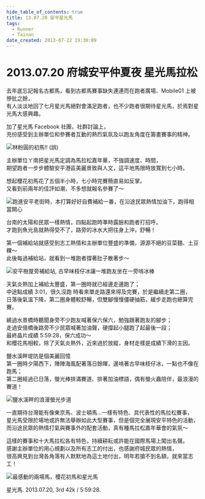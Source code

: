 ```yaml
---
hide_table_of_contents: true
title: 13.07.20 安平星光馬
tags:
  - Runner
  - Tainan
date_created: 2013-07-22 19:30:09
---
```


2013.07.20 府城安平仲夏夜 星光馬拉松
===============================

去年底忘記報名古都馬，看到古都馬賽事缺失連連而在跑者廣場、Mobile01 上被慘批之餘，  
有人淡淡地回了七月星光馬絕對會滿足跑者，也不少跑者很期待星光馬，於焉對星光馬大感興趣。  

加了星光馬 Facebook 社團，社群討論上，  
充份感受到主辦單位和參賽者互動的熱烈氣氛及以跑友角度在籌畫賽事的精神。  

![林粉圓的初馬!! (誤)](https://fbcdn-sphotos-c-a.akamaihd.net/hphotos-ak-ash4/q71/s720x720/999839_4348042877680_1035091835_n.jpg)

主辦單位ㄚ南把星光馬定調為馬拉松嘉年華，不強調速度、時間，  
期望跑者一步步體驗安平港區美麗景致與人文，這平地馬限時放寬到七小時。  

想起櫻花初馬花了五個半小時，七小時完賽簡直易如反掌。  
又看到前兩年的佳評如潮，不多想就報名參賽了～  

![跑進安平老街時，本打算好好自費補給一番，在沿途民眾熱情加油下，跑得相當開心](https://lh6.googleusercontent.com/-23oz6yW6MJ0/Ue5QLTn80sI/AAAAAAAAA2c/SQDeZMSz8AI/w955-h716-no/IMG_1476.JPG)

台南的太陽和民眾一樣熱情，四點起跑時準時露臉和跑者打招呼。  
才跑到魚光島就熱得受不了，路旁的冰水大把往身上沖，舒暢！  

第一個補給站就感受到志工熱情和主辦單位豐盛的準備，源源不絕的豆菜麵、土豆粿～  
此後每過補給站，就看到一堆跑者撐著肚子散著步～  

![安平樹屋旁補給站, 古早味枝仔冰讓一堆跑友坐在一旁啃冰棒](https://lh6.googleusercontent.com/-8Yec-gyL_GY/Ue5QLTms9HI/AAAAAAAAA2g/eZGIfYncwu8/w537-h716-no/IMG_1480.JPG)

天氣炎熱加上補給太豐盛，第一圈時就已經邊走邊跑了；  
中途點成績 3:01，很久沒跑
時看來單走路還來得及完賽，於是繼續走第二圈，  
日落後氣溫下降，第二圈身體較舒暢，但雙腳慢慢僵硬抽筋，緩步走跑也總算完賽。  

繞過水景橋時聽聞身旁不少跑友喊著保六保六，勉強跟著跑友的腳步；  
走過安億橋後路旁不少民眾喊著加油聲，硬撐起小腿跑了起最後一段；  
最終晶片成績 5:59:28，保六成功～  
和櫻花馬相較，除了天氣炎熱外，近來過於放縱，身材走樣是成績下滑的主因。

鹽水溪畔堤防是個美麗回憶  
第一圈時夕陽西下，陣陣海風配著落日餘暉，邊啃著古早味枝仔冰，一點也不像在跑馬；  
第二圈經過已日落，螢光棒排滿賽道、排著加油標語，偶有螢火蟲陪伴，最浪漫的賽道！  

![鹽水溪畔的浪漫螢光步道](https://lh5.googleusercontent.com/-4fyWE9ByaDM/Ue5QMNdgUrI/AAAAAAAAA2Y/z_X2BO08ZzU/w537-h716-no/IMG_1485.JPG)

一直期待台灣能有像東京馬、波士頓馬...一樣有特色、具代表性的馬拉松賽事，  
星光馬受限於場地或許無法舉辦如此大型賽事，但是個完全展現安平特色的活動，  
而沿途民眾的熱情打氣與賽事外的配套活動，真有種馬拉松嘉年華會的氣氛～  

這樣的賽事和十大馬拉松各有特色，持續耕耘或許能在國際馬場上闖出名聲。  
感謝主辦單位的用心規劃以及所有志工的付出，也感謝府城民眾的熱情，  
很高興見到台灣各角落有人默默地為這土地付出，明年若搶不到名額，就來當志工！  

![最感動的兩場馬，櫻花初馬和星光馬](https://lh6.googleusercontent.com/-bXVxjAFi8VE/Ue5QMgfHD0I/AAAAAAAAA24/vpuR7IbEWVY/w537-h716-no/IMG_1492.JPG)

星光馬. 2013.07.20, 3rd 42k / 5:59:28.
